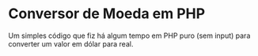 # Conversor de Moeda em PHP

Um simples código que fiz há algum tempo em PHP puro (sem input) para converter um valor em dólar para real. 